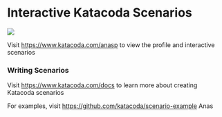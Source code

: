 # Interactive Katacoda Scenarios

[![](http://shields.katacoda.com/katacoda/anasp/count.svg)](https://www.katacoda.com/anasp "Get your profile on Katacoda.com")

Visit https://www.katacoda.com/anasp to view the profile and interactive scenarios

### Writing Scenarios
Visit https://www.katacoda.com/docs to learn more about creating Katacoda scenarios

For examples, visit https://github.com/katacoda/scenario-example
Anas